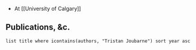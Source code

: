 - At [[University of Calgary]]
## Publications, &c.
```dataview
list title where icontains(authors, "Tristan Joubarne") sort year asc
```